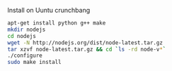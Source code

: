 Install on Uuntu crunchbang

```sh
apt-get install python g++ make
mkdir nodejs 
cd nodejs
wget -N http://nodejs.org/dist/node-latest.tar.gz
tar xzvf node-latest.tar.gz && cd `ls -rd node-v*`
./configure
sudo make install
```

